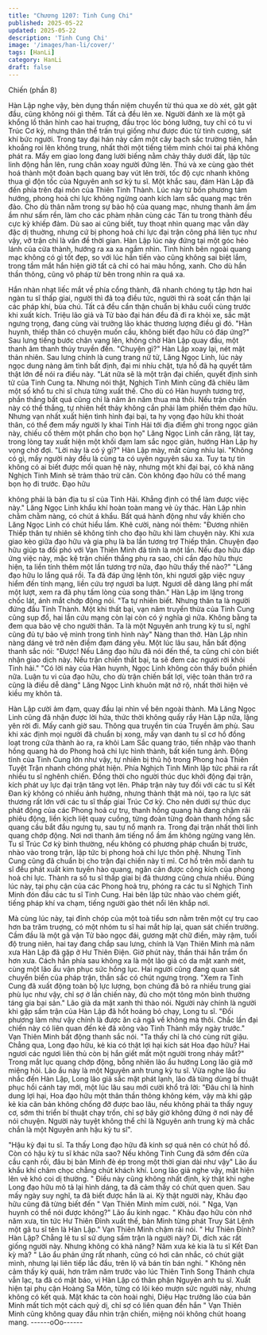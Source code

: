 ```yaml
---
title: "Chương 1207: Tinh Cung Chi"
published: 2025-05-22
updated: 2025-05-22
description: 'Tinh Cung Chi'
image: '/images/han-li/cover/'
tags: [HanLi]
category: HanLi
draft: false
---
```


Chiến (phần 8)

Hàn Lập nghe vậy, bèn dụng thần niệm chuyển từ thú qua xe dò
xét, gật gật đầu, cũng không nói gì thêm. Tất cả đều lên xe.
Người đánh xe là một gã khổng lồ thân hình cao hai truợng, đầu
trọc lóc bóng lưỡng, tuy chỉ có tu vi Trúc Cơ kỳ, nhưng thân thể
trần trụi giống như được đúc từ tinh cương, sát khí bức người.
Trong tay đại hán này cầm một cây bạch sắc trường tiên, hắn
khoắng roi lên không trung, nhất thời một tiếng tiêm minh chói tai
phá không phát ra. Mấy em giao long đang lười biếng nằm chảy
thây dưới đất, lập tức linh động hẳn lên, rung chân xoay người
đứng lên. Thú và xe cùng gào thét hoá thành một đoàn bạch
quang bay vút lên trời, tốc độ cực nhanh không thua gì độn tốc
của Nguyên anh sơ kỳ tu sĩ.
Một khắc sau, đám Hàn Lập đã đến phía trên đại môn của Thiên
Tinh Thành. Lúc này từ bốn phương tám hướng, phong hoả chi
lực không ngừng oanh kích lam sắc quang mạc trên đảo. Cho dù
thân nằm trong sự bảo hộ của quang mạc, nhưng thanh âm ầm
ầm như sấm rền, làm cho các phàm nhân cùng các Tán tu trong
thành đều cực kỳ khiếp đảm.
Dù sao ai cũng biết, tuy thoạt nhìn quang mạc vẫn dày đặc dị
thuờng, nhưng cứ bị phong hoả chi lực đại trận công phá liên tục
như vậy, vỡ trận chỉ là vấn đề thời gian.
Hàn Lập lúc này đứng tại một góc hẻo lánh của cửa thành, hướng
ra xa xa ngắm nhìn. Tình hình bên ngoài quang mạc không có gì
tốt đẹp, so với lúc hắn tiến vào cũng không sai biệt lắm, trong tầm
mắt hắn hiện giờ tất cả chỉ có hai màu hồng, xanh. Cho dù hắn
thần thông, cũng vô pháp từ bên trong nhìn ra quá xa.

Hắn nhàn nhạt liếc mắt về phía cổng thành, đã nhanh chóng tụ
tập hơn hai ngàn tu sĩ thấp giai, người thì đả toạ điều tức, người
thì rà soát cẩn thận lại các pháp khí, bùa chú. Tất cả đều cẩn thận
chuẩn bị khâu cuối cùng trước khi xuất kích.
Triệu lão giả và Tử bào đại hán đều đã đi ra khỏi xe, sắc mặt
ngưng trọng, đang cùng vài trưởng lão khác thương lượng điều gì
đó.
"Hàn huynh, thiếp thân có chuyện muốn cầu, không biết đạo hữu
có đáp ứng?" Sau lưng tiếng bước chân vang lên, không chờ Hàn
Lập quay đầu, một thanh âm thanh thúy truyền đến.
"Chuyện gì?"
Hàn Lập xoay lại, nét mặt thản nhiên.
Sau lưng chính là cung trang nữ tử, Lăng Ngọc Linh, lúc này ngọc
dung nàng âm tình bất định, đại mi nhíu chặt, tựa hồ đã hạ quyết
tâm thật lớn để nói ra điều này.
"Lát nữa sẽ là một trận đại chiến, quyết định sinh tử của Tinh
Cung ta. Nhưng nói thật, Nghịch Tinh Minh cũng đã chiêu lãm một
số khổ tu chi sĩ chưa từng xuất thế. Cho dù có Hàn huynh tương
trợ, phần thắng bất quá cũng chỉ là năm ăn năm thua mà thôi.
Nếu trận chiến này có thể thắng, tự nhiên hết thảy không cần phải
làm phiền thêm đạo hữu. Nhưng vạn nhất xuất hiện tình hình đại
bại, ta hy vọng đạo hữu khi thoát thân, có thể đem mấy người ly
khai Tinh Hải tới địa điểm ghi trong ngọc giản này, chiếu cố thêm
một phần cho bọn họ"
Lăng Ngọc Linh cắn răng, lật tay, trong lòng tay xuất hiện một khối
đạm lam sắc ngọc giản, hướng Hàn Lập hy vọng chờ đợi.
"Lời này là có ý gì?" Hàn Lập mày, mắt cùng nhíu lại.
"Không có gì, mấy người này đều là cùng ta có uyên nguyên sâu
xa. Tuy ta tự tin không có ai biết được mối quan hệ này, nhưng
một khi đại bại, có khả năng Nghịch Tinh Minh sẽ trảm thảo trừ
căn. Còn không đạo hữu có thể mang bọn họ đi trước. Đạo hữu

không phải là bản địa tu sĩ của Tinh Hải. Khẳng định có thể làm
được việc này." Lăng Ngọc Linh khẩu khí hoàn toàn mang vẻ ủy
thác.
Hàn Lập nhìn chằm chằm nàng, có chút á khẩu. Bất quá hành
động như vầy khiến cho Lăng Ngọc Linh có chút hiểu lầm. Khẽ
cười, nàng nói thêm:
"Đương nhiên Thiếp thân tự nhiên sẽ không tính cho đạo hữu khi
làm chuyện này. Khi xưa giao kèo giữa đạo hữu và gia phụ là ba
lần tương trợ Thiếp thân. Chuyện đạo hữu giúp ta đối phó với Vạn
Thiên Minh đã tính là một lần. Nếu đạo hữu đáp ứng việc này,
mặc kệ trận chiến thắng phụ ra sao, chỉ cần đạo hữu thực hiện, ta
liền tính thêm một lần tương trợ nữa, đạo hữu thấy thế nào?"
"Lăng đạo hữu lo lắng quá rồi. Ta đã đáp ứng lệnh tôn, khi ngươi
gặp việc nguy hiểm đến tính mạng, liền cứu trợ ngươi ba lượt.
Ngươi dễ dàng lãng phí mất một lượt, xem ra đã phụ tấm lòng của
song thân." Hàn Lập im lặng trong chốc lát, ánh mắt chớp động
nói.
"Ta tự nhiên biết. Nhưng thân ta là người đứng đầu Tinh Thành.
Một khi thất bại, vạn năm truyền thừa của Tinh Cung cũng sụp đổ,
hai lần cứu mạng còn lại còn có ý nghĩa gì nữa. Không bằng ta
đem qua bảo vệ cho người thân. Ta là một Nguyên anh trung kỳ
tu sĩ, nghĩ cũng đủ tự bảo vệ mình trong tình hình này" Nàng than
thở.
Hàn Lập nhìn nàng dáng vẻ trở nên điềm đạm đáng yêu. Một lúc
lâu sau, hắn bất động thanh sắc nói:
"Được! Nếu Lăng đạo hữu đã nói đến thế, ta cũng chỉ còn biết
nhận giao dịch này. Nếu trận chiến thất bại, ta sẽ đem các ngươi
rời khỏi Tinh hải."
"Có lời này của Hàn huynh, Ngọc Linh không còn thấy buồn phiền
nữa. Luận tu vi của đạo hữu, cho dù trận chiến bất lợi, việc toàn
thân trở ra cũng là điều dễ dàng" Lăng Ngọc Linh khuôn mặt nở
rộ, nhất thời hiện vẻ kiều mỵ khôn tả.

Hàn Lập cười ảm đạm, quay đầu lại nhìn về bên ngoài thành.
Mà Lăng Ngọc Linh cũng đã nhận được lời hứa, thức thời không
quấy rầy Hàn Lập nữa, lặng yên rời đi.
Mấy canh giờ sau. Thông qua truyền tin của Truyền âm phù. Sau
khi xác định mọi người đã chuẩn bị xong, mấy vạn danh tu sĩ cơ
hồ đồng loạt trong cửa thành ào ra, ra khỏi Lam Sắc quang tráo,
tiến nhập vào thanh hồng quang hà do Phong hoả chi lực hình
thành, bất kiến tung ảnh.
Động tĩnh của Tinh Cung lớn như vậy, tự nhiên bị thủ hộ trong
Phong hoả Thiên Tuyệt Trận nhanh chóng phát hiện. Phía Nghịch
Tinh Minh lập tức phái ra rất nhiều tu sĩ nghênh chiến. Đồng thời
cho người thúc dục khởi động đại trận, kích phát uy lực đại trận
tăng vọt lên.
Pháp trận này tuy đối với các tu sĩ Kết Đan kỳ không có nhiều ảnh
hưởng, nhưng thành thật mà nói, tạo ra lực sát thương rất lớn với
các tu sĩ thấp giai Trúc Cơ kỳ. Cho nên dưới sự thúc dục phát
động của các Phong hoả cự trụ, thanh hồng quang hà đang chậm
rãi phiêu động, liền kịch liệt quay cuồng, từng đoàn từng đoàn
thanh hồng sắc quang cầu bắt đầu ngưng tụ, sau tự nổ mạnh ra.
Trong đại trận nhất thời linh quang chớp động. Nơi nơi thanh âm
tiếng nổ ầm ầm không ngừng vang lên.
Tu sĩ Trúc Cơ kỳ bình thường, nếu không có phương pháp chuẩn
bị trước, nhào vào trong trận, lập tức bị phong hoả chi lực thôn
phệ.
Nhưng Tinh Cung cũng đã chuẩn bị cho trận đại chiến này tỉ mỉ.
Cơ hồ trên mỗi danh tu sĩ đều phát xuất kim tuyến hào quang,
ngăn cản được công kích của phong hoả chi lực. Thành ra số tu
sĩ thấp giai bị đả thương cũng chưa nhiều.
Đúng lúc này, tại phụ cận của các Phong hoả trụ, phóng ra các tu
sĩ Nghịch Tinh Minh đón đầu các tu sĩ Tinh Cung. Hai bên lập tức
nhào vào chém giết, tiếng pháp khí va chạm, tiếng người gào thét
nổi lên khắp nơi.

Mà cùng lúc này, tại đỉnh chóp của một toà tiểu sơn nằm trên một
cự trụ cao hơn ba trăm truợng, có một nhóm tu sĩ hai mắt híp lại,
quan sát chiến trường.
Cầm đầu là một gã vận Tử bào ngọc đái, gương mặt chữ điền,
mày rậm, tuổi độ trung niên, hai tay đang chắp sau lưng, chính là
Vạn Thiên Minh mà năm xưa Hàn Lập đã gặp ở Hư Thiên Điện.
Giờ phút này, thần thái hắn trầm ổn hơn xưa.
Cách hắn phía sau không xa là một lão giả có da mặt xanh mét,
cùng một lão ẩu vận phục sức hồng lục. Hai người cũng đang
quan sát chuyển biến của pháp trận, thần sắc có chút ngưng
trọng.
"Xem ra Tinh Cung đã xuất động toàn bộ lực lượng, bọn chúng đã
bỏ ra nhiều trung giai phù lục như vậy, chỉ sợ ở lần chiến này, đủ
cho một tông môn bình thường táng gia bại sản." Lão già da mặt
xanh thì thào nói. Người này chính là người khi gặp sấm trận của
Hàn Lập đã hốt hoảng bỏ chạy, Long tu sĩ.
"Đối phương làm như vậy chính là được ăn cả ngã về không mà
thôi. Chắc lần đại chiến này có liên quan đến kẻ đã xông vào Tinh
Thành mấy ngày trước." Vạn Thiên Minh bất động thanh sắc nói.
"Ta thấy chỉ là chó cùng rứt giậu. Chẳng qua, Long đạo hữu, kẻ
kia có thật lợi hại kích sát Hoa đạo hữu? Hai ngươi các ngươi liên
thủ còn bị hắn giết mất một người trong nháy mắt?" Trong mắt lục
quang chớp động, bỗng nhiên lão ẩu hướng Long lão giả mở
miệng hỏi. Lão ẩu này là một Nguyên anh trung kỳ tu sĩ.
Vừa nghe lão ẩu nhắc đến Hàn Lập, Long lão giả sắc mặt phát
lạnh, lão đã từng dùng bí thuật phục hồi cánh tay mới, một lúc lâu
sau mới cười khổ trả lời:
"Đâu chỉ là hình dung lợi hại, Hoa đạo hữu một thân thần thông
không kém, vậy mà khi gặp kẻ kia căn bản không chống đỡ được
bao lâu, nếu không phải ta thấy nguy cơ, sớm thi triển bí thuật
chạy trốn, chỉ sợ bây giờ không đứng ở nơi này để nói chuyện.
Người này tuyệt không thể chỉ là Nguyên anh trung kỳ mà chắc
chắn là một Nguyên anh hậu kỳ tu sĩ".

"Hậu kỳ đại tu sĩ. Ta thấy Long đạo hữu đã kinh sợ quá nên có
chút hồ đồ. Còn có hậu kỳ tu sĩ khác nữa sao? Nếu không Tinh
Cung đã sớm đến cửa cầu cạnh rồi, đâu bị bản Minh đè ép trong
một thời gian dài như vậy" Lão ẩu khẩu khí châm chọc chẳng chút
khách khí.
Long lão giả nghe vậy, mặt hiện lên vẻ khó coi dị thường.
" Điều này cũng không nhất định, kỳ thật khi nghe Long đạo hữu
mô tả lại hình dáng, ta đã cảm thấy có chút quen quen. Sau mấy
ngày suy nghĩ, ta đã biết được hắn là ai. Kỳ thật người này, Khâu
đạo hữu cũng đã từng biết đến " Vạn Thiên Minh mỉm cười, nói.
" Nga, Vạn huynh có thể nói được không?" Lão ẩu kinh ngạc.
" Khâu đạo hữu còn nhớ năm xưa, tin tức Hư Thiên Đỉnh xuất thế,
bản Minh từng phát Truy Sát Lệnh một gã tu sĩ tên là Hàn Lập."
Vạn Thiên Minh chậm rãi nói.
" Hư Thiên Đỉnh? Hàn Lập? Chẵng lẻ tu sĩ sử dụng sấm trận là
người này? Di, đích xác rất giống người này. Nhưng không có khả
năng? Năm xưa kẻ kia là tu sĩ Kết Đan kỳ mà? " Lão ẩu phản ứng
rất nhanh, cũng có hơi cân nhắc, có chút giật mình, nhưng lại liên
tiếp lắc đầu, trên lộ vả bán tín bán nghi.
" Không nên cảm thấy kỳ quái, hơn trăm năm trước vào lúc Thiên
Tinh Song Thánh chưa vẫn lạc, ta đã có mật báo, vị Hàn Lập có
thân phận Nguyên anh tu sĩ. Xuất hiện tại phụ cận Hoàng Sa
Môn, từng có lôi kéo mượn sức người này, nhưng không có kết
quả. Mặt khác ta còn hoài nghi, Diệu Hạc trưởng lão của bản
Minh mất tích một cách quỷ dị, chỉ sợ có liên quan đến hắn " Vạn
Thiên Minh cũng không quay đầu nhìn trận chiến, miệng nói
không chút hoang mang.
------oOo------
